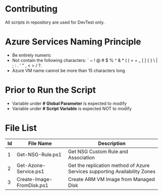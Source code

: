 # Contributing
All scripts in repository are used for DevTest only.

# Azure Services Naming Principle
- Be entirely numeric
- Not contain the following characters: ` ~ ! @ # $ % ^ & * ( ) = + _ [ ] { } \ | ; : . ' " , < > / ?.
- Azure VM name cannot be more than 15 characters long

# Prior to Run the Script

- Variable under **# Global Parameter** is expected to modify
- Variable under **# Script Variable** is expected NOT to modify

# File List

| Id | File Name | Description |
| - | - | - |
| 1 | Get-NSG-Rule.ps1 | Get NSG Custom Rule and Association |
| 2 | Get-Azone-Service.ps1 | Get the replication method of Azure Services supporting Availability Zones |
| 3 | Create-Image-FromDisk.ps1 | Create ARM VM Image from Managed Disk |

